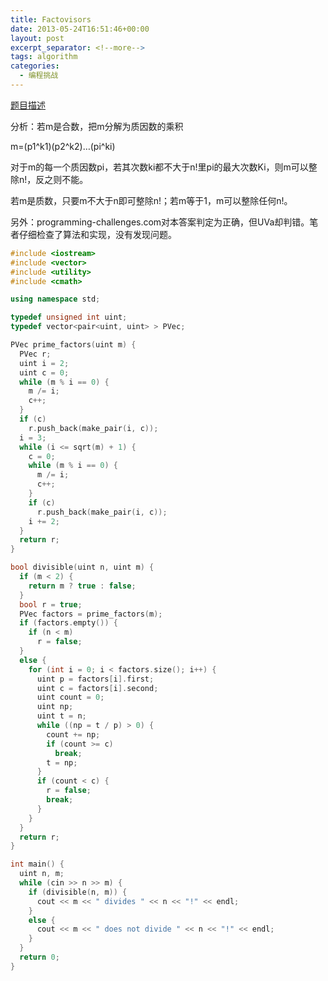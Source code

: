 ```yaml
---
title: Factovisors
date: 2013-05-24T16:51:46+00:00
layout: post
excerpt_separator: <!--more-->
tags: algorithm
categories:
  - 编程挑战
---
```

<a href="http://www.programming-challenges.com/pg.php?page=downloadproblem&probid=110704&format=html" target="_blank">题目描述</a>

分析：若m是合数，把m分解为质因数的乘积
  
m=(p1^k1)(p2^k2)&#8230;(pi^ki)
  
对于m的每一个质因数pi，若其次数ki都不大于n!里pi的最大次数Ki，则m可以整除n!，反之则不能。
  
若m是质数，只要m不大于n即可整除n!；若m等于1，m可以整除任何n!。<!--more-->


  
另外：programming-challenges.com对本答案判定为正确，但UVa却判错。笔者仔细检查了算法和实现，没有发现问题。

```cpp
#include <iostream>
#include <vector>
#include <utility>
#include <cmath>

using namespace std;

typedef unsigned int uint;
typedef vector<pair<uint, uint> > PVec;

PVec prime_factors(uint m) {
  PVec r;
  uint i = 2;
  uint c = 0;
  while (m % i == 0) {
    m /= i;
    c++;
  }
  if (c)
    r.push_back(make_pair(i, c));
  i = 3;
  while (i <= sqrt(m) + 1) {
    c = 0;
    while (m % i == 0) {
      m /= i;
      c++;
    }
    if (c)
      r.push_back(make_pair(i, c));
    i += 2;
  }
  return r;
}

bool divisible(uint n, uint m) {
  if (m < 2) {
    return m ? true : false;
  }
  bool r = true;
  PVec factors = prime_factors(m);
  if (factors.empty()) {
    if (n < m)
      r = false;
  }
  else {
    for (int i = 0; i < factors.size(); i++) {
      uint p = factors[i].first;
      uint c = factors[i].second;
      uint count = 0;
      uint np;
      uint t = n;
      while ((np = t / p) > 0) {
        count += np;
        if (count >= c)
          break;
        t = np;
      }
      if (count < c) {
        r = false;
        break;
      }
    }
  }
  return r;
}

int main() {
  uint n, m;
  while (cin >> n >> m) {
    if (divisible(n, m)) {
      cout << m << " divides " << n << "!" << endl;
    }
    else {
      cout << m << " does not divide " << n << "!" << endl;
    }
  }
  return 0;
}
```

